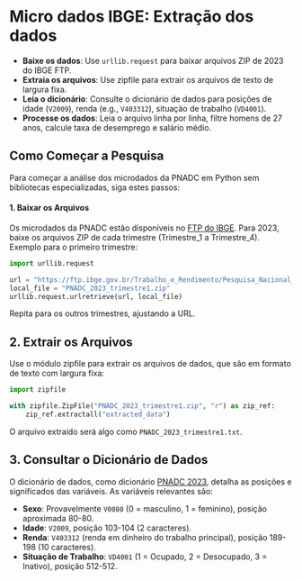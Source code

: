 # Micro dados IBGE: Extração dos dados

- **Baixe os dados**: Use `urllib.request` para baixar arquivos ZIP de 2023 do IBGE FTP.
- **Extraia os arquivos**: Use zipfile para extrair os arquivos de texto de largura fixa.
- **Leia o dicionário**: Consulte o dicionário de dados para posições de idade (`V2009`), renda (e.g., `V403312`), situação de trabalho (`VD4001`).
- **Processe os dados**: Leia o arquivo linha por linha, filtre homens de 27 anos, calcule taxa de desemprego e salário médio.

## Como Começar a Pesquisa

Para começar a análise dos microdados da PNADC em Python sem bibliotecas especializadas, siga estes passos:

#### 1. Baixar os Arquivos

Os microdados da PNADC estão disponíveis no [FTP do IBGE](https://ftp.ibge.gov.br/Trabalho_e_Rendimento/Pesquisa_Nacional_por_Amostra_de_Domicilios_continua/Anual/Microdados/Trimestre/). Para 2023, baixe os arquivos ZIP de cada trimestre (Trimestre_1 a Trimestre_4). Exemplo para o primeiro trimestre:

```python
import urllib.request

url = "https://ftp.ibge.gov.br/Trabalho_e_Rendimento/Pesquisa_Nacional_por_Amostra_de_Domicilios_continua/Anual/Microdados/Trimestre/Trimestre_4/Dados/PNADC_2023_trimestre4_20240816.zip"
local_file = "PNADC_2023_trimestre1.zip"
urllib.request.urlretrieve(url, local_file)
```

Repita para os outros trimestres, ajustando a URL.

## 2. Extrair os Arquivos

Use o módulo zipfile para extrair os arquivos de dados, que são em formato de texto com largura fixa:

```python
import zipfile

with zipfile.ZipFile("PNADC_2023_trimestre1.zip", "r") as zip_ref:
    zip_ref.extractall("extracted_data")
```

O arquivo extraído será algo como `PNADC_2023_trimestre1.txt`.

## 3. Consultar o Dicionário de Dados

O dicionário de dados, como dicionário [PNADC 2023](https://ftp.ibge.gov.br/Trabalho_e_Rendimento/Pesquisa_Nacional_por_Amostra_de_Domicilios_continua/Anual/Microdados/Trimestre/Trimestre_1/Documentacao/dicionario_PNADC_microdados_trimestre1_20240527.xls), detalha as posições e significados das variáveis. As variáveis relevantes são:

- **Sexo**: Provavelmente `V0080` (0 = masculino, 1 = feminino), posição aproximada 80-80.
- **Idade**: `V2009`, posição 103-104 (2 caracteres).
- **Renda**: `V403312` (renda em dinheiro do trabalho principal), posição 189-198 (10 caracteres).
- **Situação de Trabalho**: `VD4001` (1 = Ocupado, 2 = Desocupado, 3 = Inativo), posição 512-512.

